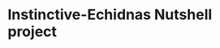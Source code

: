 [logo]: https://www.google.com/search?q=echidna&source=lnms&tbm=isch&sa=X&ved=0ahUKEwip35GYtOrcAhXtUt8KHdnFD0AQ_AUICigB&biw=1478&bih=740#imgrc=-T8oqaprPpBEbM:

# Instinctive-Echidnas Nutshell project



